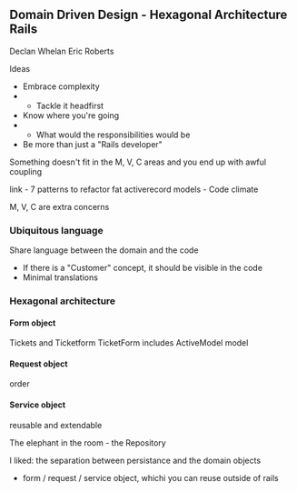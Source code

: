 Domain Driven Design - Hexagonal Architecture Rails
---
Declan Whelan
Eric Roberts

Ideas
- Embrace complexity
- - Tackle it headfirst
- Know where you're going
- - What would the responsibilities would be
- Be more than just a "Rails developer"

Something doesn't fit in the M, V, C areas and you end up with awful coupling

link - 7 patterns to refactor fat activerecord models - Code climate

M, V, C are extra concerns

### Ubiquitous language
Share language between the domain and the code
- If there is a "Customer" concept, it should be visible in the code
- Minimal translations

### Hexagonal architecture

#### Form object
Tickets and Ticketform
TicketForm includes ActiveModel model

#### Request object
order

#### Service object
reusable and extendable

The elephant in the room - the Repository


I liked:
the separation between persistance and the domain objects
+ form / request / service object, whichi you can reuse outside of rails
